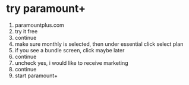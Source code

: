 # try paramount+

1. paramountplus.com
2. try it free
3. continue
4. make sure monthly is selected, then under essential click select plan
5. if you see a bundle screen, click maybe later
6. continue
7. uncheck yes, i would like to receive marketing
8. continue
9. start paramount+
